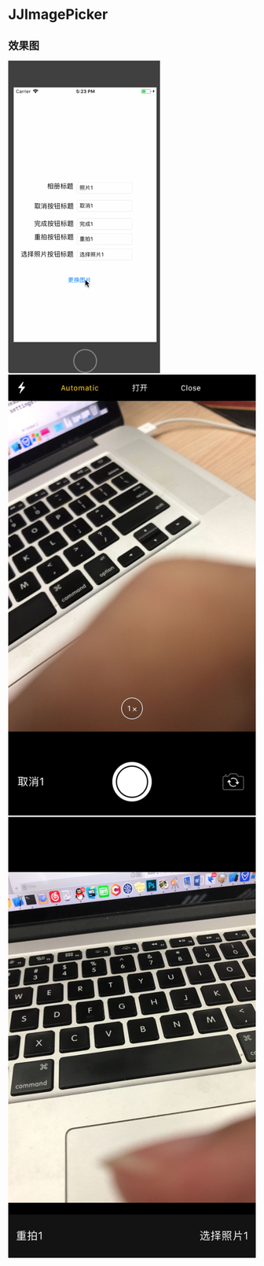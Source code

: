 # JJImagePicker
## 效果图
![image](https://github.com/04zhujunjie/JJImagePicker/blob/master/Screenshot/JJImagePicker.gif)
![image](https://github.com/04zhujunjie/JJImagePicker/blob/master/Screenshot/JJImagePicker-11.jpg)
![image](https://github.com/04zhujunjie/JJImagePicker/blob/master/Screenshot/JJImagePicker-12.jpg)
